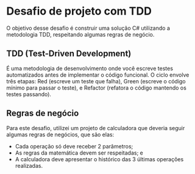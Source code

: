# Desafio de projeto com TDD

O objetivo desse desafio é construir uma solução C# utilizando a metodologia TDD, respeitando algumas regras de negócio.

## TDD (Test-Driven Development)
É uma metodologia de desenvolvimento onde você escreve testes automatizados antes de implementar o código funcional. O ciclo envolve três etapas: Red (escreve um teste que falha), Green (escreve o código mínimo para passar o teste), e Refactor (refatora o código mantendo os testes passando).

## Regras de negócio
Para este desafio, utilizei um projeto de calculadora que deveria seguir algumas regras de negócios, que são elas:
- Cada operação só deve receber 2 parâmetros;
- As regras da matemática devem ser respeitadas; e
- A calculadora deve apresentar o histórico das 3 últimas operações realizadas.